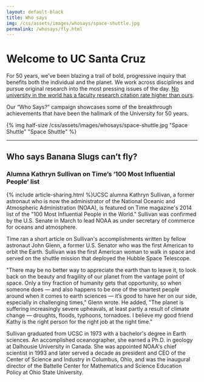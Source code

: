 ```yaml
---
layout: default-black
title: Who says
img: /css/assets/images/whosays/space-shuttle.jpg
permalink: /whosays/fly.html
---
```

# Welcome to UC Santa Cruz

For 50 years, we’ve been blazing a trail of bold, progressive inquiry that benefits both the individual and the planet. We work across disciplines and pursue original research into the most pressing issues of the day. [No university in the world has a faculty research citation rate higher than ours](http://www.timeshighereducation.co.uk/world-university-rankings/2014-15/world-ranking/range/001-200/page/1/order/scorecitations%7Cdesc).

Our “Who Says?” campaign showcases some of the breakthrough achievements that have been the hallmark of the University for 50 years.

{% img half-size /css/assets/images/whosays/space-shuttle.jpg "Space Shuttle" "Space Shuttle" %}

***

## Who says Banana Slugs can’t fly?

### Alumna Kathryn Sullivan on Time’s ‘100 Most Influential People’ list

{% include article-sharing.html %}UCSC alumna Kathryn Sullivan, a former astronaut who is now the administrator of the National Oceanic and Atmospheric Administration (NOAA), is featured on Time magazine's 2014 list of the "100 Most Influential People in the World." Sullivan was confirmed by the U.S. Senate in March to lead NOAA as under secretary of commerce for oceans and atmosphere.

Time ran a short article on Sullivan's accomplishments written by fellow astronaut John Glenn, a former U.S. Senator who was the first American to orbit the Earth. Sullivan was the first American woman to walk in space and served on the shuttle mission that deployed the Hubble Space Telescope.

"There may be no better way to appreciate the earth than to leave it, to look back on the beauty and fragility of our planet from the vantage point of space. Only a tiny fraction of humanity gets that opportunity, so when someone does — and also happens to be one of the smartest people around when it comes to earth sciences — it’s good to have her on our side, especially in challenging times," Glenn wrote. He added, "The planet is suffering increasingly severe upheavals, at least partly a result of climate change — droughts, floods, typhoons, tornadoes. I believe my good friend Kathy is the right person for the right job at the right time."

Sullivan graduated from UCSC in 1973 with a bachelor's degree in Earth sciences. An accomplished oceanographer, she earned a Ph.D. in geology at Dalhousie University in Canada. She was appointed NOAA's chief scientist in 1993 and later served a decade as president and CEO of the Center of Science and Industry in Columbus, Ohio, and was the inaugural director of the Battelle Center for Mathematics and Science Education Policy at Ohio State University.
